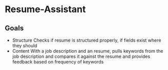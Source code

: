 # Resume-Assistant

## Goals
- Structure 
Checks if resume is structured properly, if fields exist where they should
- Content
With a job description and an resume, pulls keywords from the job description and compares it against the resume and provides feedback based on frequency of keywords